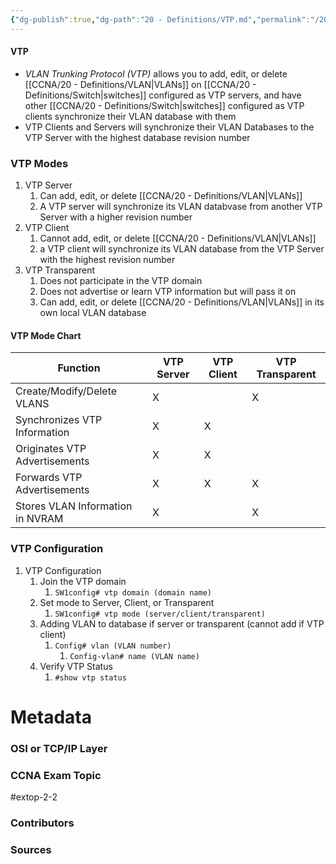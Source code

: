 ```yaml
---
{"dg-publish":true,"dg-path":"20 - Definitions/VTP.md","permalink":"/20-definitions/vtp/","tags":["defs_ccna"]}
---
```


#### VTP
- *VLAN Trunking Protocol (VTP)* allows you to add, edit, or delete [[CCNA/20 - Definitions/VLAN\|VLANs]] on [[CCNA/20 - Definitions/Switch\|switches]] configured as VTP servers, and have other [[CCNA/20 - Definitions/Switch\|switches]] configured as VTP clients synchronize their VLAN database with them
- VTP Clients and Servers will synchronize their VLAN Databases to the VTP Server with the highest database revision number

### VTP Modes
1. VTP Server
	1. Can add, edit, or delete [[CCNA/20 - Definitions/VLAN\|VLANs]]
	2. A VTP server will synchronize its VLAN databvase from another VTP Server with a higher revision number
2. VTP Client
	1. Cannot add, edit, or delete [[CCNA/20 - Definitions/VLAN\|VLANs]]
	2. a VTP client will synchronize its VLAN database from the VTP Server with the highest revision number
3. VTP Transparent
	1. Does not participate in the VTP domain
	2. Does not advertise or learn VTP information but will pass it on
	3. Can add, edit, or delete [[CCNA/20 - Definitions/VLAN\|VLANs]] in its own local VLAN database
#### VTP Mode Chart

| Function                         | VTP Server | VTP Client | VTP Transparent |
| -------------------------------- | ---------- | ---------- | --------------- |
| Create/Modify/Delete VLANS       | X          |            | X               |
| Synchronizes VTP Information     | X          | X          |                 | 
| Originates VTP Advertisements    | X          | X          |                 |
| Forwards VTP Advertisements      | X          | X          | X               |
| Stores VLAN Information in NVRAM | X          |            | X               |



### VTP Configuration

1. VTP Configuration
	1.  Join the VTP domain
		1.  `SW1config# vtp domain (domain name)`
	2.  Set mode to Server, Client, or Transparent
		1.  `SW1config# vtp mode (server/client/transparent)`
	3.  Adding VLAN to database if server or transparent (cannot add if VTP client)
		1.  `Config# vlan (VLAN number)`
			1.  `Config-vlan# name (VLAN name)`
	4.  Verify VTP Status
		1.  `#show vtp status`

# Metadata
### OSI or TCP/IP Layer

### CCNA Exam Topic
#extop-2-2
### Contributors

### Sources
